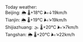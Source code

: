 Today weather:  
Beijing: 🌦 🌡️+18°C 🌬️↓19km/h  
Tianjin: 🌦 🌡️+19°C 🌬️↘19km/h  
Shijiazhuang: 🌫  🌡️+20°C 🌬️↘7km/h  
Tangshan: 🌦 🌡️+20°C 🌬️↘22km/h  
